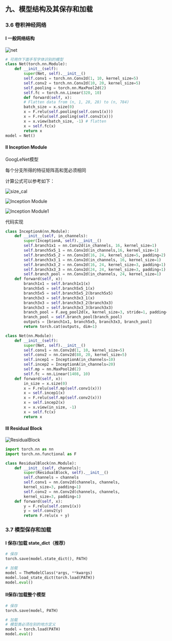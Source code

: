 ## 九、模型结构及其保存和加载

### 3.6 卷积神经网络

#### Ⅰ 一般网络结构

![net](https://drailife.oss-cn-beijing.aliyuncs.com/img/202207162349868.png)

```python
# 可用作下面手写字体识别的模型
class Net(torch.nn.Module):
    def __init__(self):
        super(Net, self).__init__()
        self.conv1 = torch.nn.Conv2d(1, 10, kernel_size=5)
        self.conv2 = torch.nn.Conv2d(10, 20, kernel_size=5)
        self.pooling = torch.nn.MaxPool2d(2)
        self.fc = torch.nn.Linear(320, 10)
        def forward(self, x):
        # Flatten data from (n, 1, 28, 28) to (n, 784)
        batch_size = x.size(0)
        x = F.relu(self.pooling(self.conv1(x)))
        x = F.relu(self.pooling(self.conv2(x)))
        x = x.view(batch_size, -1) # flatten
        x = self.fc(x)
        return x
model = Net()
```



#### Ⅱ Inception Module

GoogLeNet模型

每个分支所得的特征矩阵高和宽必须相同

计算公式可以参考如下：

![size_cal](https://drailife.oss-cn-beijing.aliyuncs.com/img/202207162350461.png)

![Inception Module](https://drailife.oss-cn-beijing.aliyuncs.com/img/202207162350476.png)

![Inception Module1](https://drailife.oss-cn-beijing.aliyuncs.com/img/202207162350990.png)

代码实现

```python
class InceptionA(nn.Module):
    def __init__(self, in_channels):
        super(InceptionA, self).__init__()
        self.branch1x1 = nn.Conv2d(in_channels, 16, kernel_size=1)
        self.branch5x5_1 = nn.Conv2d(in_channels,16, kernel_size=1)
        self.branch5x5_2 = nn.Conv2d(16, 24, kernel_size=5, padding=2)
        self.branch3x3_1 = nn.Conv2d(in_channels, 16, kernel_size=1)
        self.branch3x3_2 = nn.Conv2d(16, 24, kernel_size=3, padding=1)
        self.branch3x3_3 = nn.Conv2d(24, 24, kernel_size=3, padding=1)
        self.branch_pool = nn.Conv2d(in_channels, 24, kernel_size=1)
    def forward(self, x):
        branch1x1 = self.branch1x1(x)
        branch5x5 = self.branch5x5_1(x)
        branch5x5 = self.branch5x5_2(branch5x5)
        branch3x3 = self.branch3x3_1(x)
        branch3x3 = self.branch3x3_2(branch3x3)
        branch3x3 = self.branch3x3_3(branch3x3)
        branch_pool = F.avg_pool2d(x, kernel_size=3, stride=1, padding=1)
        branch_pool = self.branch_pool(branch_pool)
        outputs = [branch1x1, branch5x5, branch3x3, branch_pool]
        return torch.cat(outputs, dim=1)

class Net(nn.Module):
    def __init__(self):
        super(Net, self).__init__()
        self.conv1 = nn.Conv2d(1, 10, kernel_size=5)
        self.conv2 = nn.Conv2d(88, 20, kernel_size=5)
        self.incep1 = InceptionA(in_channels=10)
        self.incep2 = InceptionA(in_channels=20)
        self.mp = nn.MaxPool2d(2)
        self.fc = nn.Linear(1408, 10)
    def forward(self, x):
        in_size = x.size(0)
        x = F.relu(self.mp(self.conv1(x)))
        x = self.incep1(x)
        x = F.relu(self.mp(self.conv2(x)))
        x = self.incep2(x)
        x = x.view(in_size, -1)
        x = self.fc(x)
        return x
```



#### Ⅲ Residual Block

![ResidualBlock](https://drailife.oss-cn-beijing.aliyuncs.com/img/202207162350242.png)

```python
import torch.nn as nn
import torch.nn.functional as F

class ResidualBlock(nn.Module):
    def __init__(self, channels):
        super(ResidualBlock, self).__init__()
        self.channels = channels
        self.conv1 = nn.Conv2d(channels, channels, 
        kernel_size=3, padding=1)
        self.conv2 = nn.Conv2d(channels, channels, 
        kernel_size=3, padding=1)
    def forward(self, x):
        y = F.relu(self.conv1(x))
        y = self.conv2(y)
        return F.relu(x + y)

```



### 3.7 模型保存和加载

#### Ⅰ 保存/加载 state_dict（推荐）

```python
# 保存
torch.save(model.state_dict(), PATH)

# 加载
model = TheModelClass(*args, **kwargs)
model.load_state_dict(torch.load(PATH))
model.eval()
```



#### Ⅱ保存/加载整个模型

```python
# 保存
torch.save(model, PATH)

# 加载
# 模型类必须在别的地方定义
model = torch.load(PATH)
model.eval()

```


